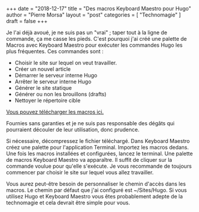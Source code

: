 +++
date       = "2018-12-17"
title      = "Des macros Keyboard Maestro pour Hugo"
author     = "Pierre Morsa"
layout     = "post"
categories = [ "Technomagie" ]
draft      = false
+++

Je l'ai déjà avoué, je ne suis pas un "vrai" ; taper tout à la ligne de commande, ça me casse les pieds. C'est pourquoi j'ai créé une palette de Macros avec Keyboard Maestro pour exécuter les commandes Hugo les plus fréquentes. Ces commandes sont :

* Choisir le site sur lequel on veut travailler.
* Créer un nouvel article
* Démarrer le serveur interne Hugo
* Arrêter le serveur interne Hugo
* Générer le site statique
* Générer ou non les brouillons (drafts)
* Nettoyer le répertoire cible

[Vous pouvez télécharger les macros ici.](/files/hugo_macros.kmmacros.zip)

Fournies sans garanties et je ne suis pas responsable des dégâts qui pourraient découler de leur utilisation, donc prudence.

Si nécessaire, décompressez le fichier téléchargé. Dans Keyboard Maestro créez une palette pour l'application Terminal. Importez les macros dedans. Une fois les macros installées et configurées, lancez le terminal. Une palette de macros Keyboard Maestro va apparaître. Il suffit de cliquer sur la commande voulue pour qu'elle s'exécute. Je vous recommande de toujours commencer par choisir le site sur lequel vous allez travailler.

Vous aurez peut-être besoin de personnaliser le chemin d'accès dans les macros. Le chemin par défaut que j'ai configuré est ~/Sites/Hugo. Si vous utilisez Hugo et Keyboard Maestro vous êtes probablement adepte de la technomagie et cela devrait être simple pour vous.
